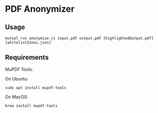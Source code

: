 # PDF Anonymizer

## Usage
```
mutool run anonymize.js input.pdf output.pdf [highlightedOutput.pdf] [whitelistZones.json]
```

## Requirements
MuPDF Tools.

On Ubuntu:
```
sudo apt install mupdf-tools
```

On MacOS:
```
brew install mupdf-tools
```

